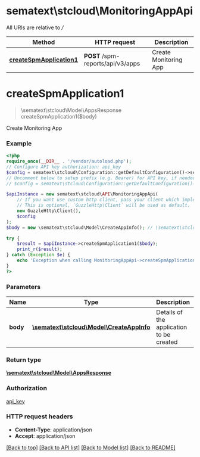 # sematext\stcloud\MonitoringAppApi

All URIs are relative to */*

Method | HTTP request | Description
------------- | ------------- | -------------
[**createSpmApplication1**](MonitoringAppApi.md#createspmapplication1) | **POST** /spm-reports/api/v3/apps | Create Monitoring App

# **createSpmApplication1**
> \sematext\stcloud\Model\AppsResponse createSpmApplication1($body)

Create Monitoring App

### Example
```php
<?php
require_once(__DIR__ . '/vendor/autoload.php');
// Configure API key authorization: api_key
$config = sematext\stcloud\Configuration::getDefaultConfiguration()->setApiKey('Authorization', 'YOUR_API_KEY');
// Uncomment below to setup prefix (e.g. Bearer) for API key, if needed
// $config = sematext\stcloud\Configuration::getDefaultConfiguration()->setApiKeyPrefix('Authorization', 'Bearer');

$apiInstance = new sematext\stcloud\API\MonitoringAppApi(
    // If you want use custom http client, pass your client which implements `GuzzleHttp\ClientInterface`.
    // This is optional, `GuzzleHttp\Client` will be used as default.
    new GuzzleHttp\Client(),
    $config
);
$body = new \sematext\stcloud\Model\CreateAppInfo(); // \sematext\stcloud\Model\CreateAppInfo | Details of the application to be created

try {
    $result = $apiInstance->createSpmApplication1($body);
    print_r($result);
} catch (Exception $e) {
    echo 'Exception when calling MonitoringAppApi->createSpmApplication1: ', $e->getMessage(), PHP_EOL;
}
?>
```

### Parameters

Name | Type | Description  | Notes
------------- | ------------- | ------------- | -------------
 **body** | [**\sematext\stcloud\Model\CreateAppInfo**](../Model/CreateAppInfo.md)| Details of the application to be created |

### Return type

[**\sematext\stcloud\Model\AppsResponse**](../Model/AppsResponse.md)

### Authorization

[api_key](../../README.md#api_key)

### HTTP request headers

 - **Content-Type**: application/json
 - **Accept**: application/json

[[Back to top]](#) [[Back to API list]](../../README.md#documentation-for-api-endpoints) [[Back to Model list]](../../README.md#documentation-for-models) [[Back to README]](../../README.md)

